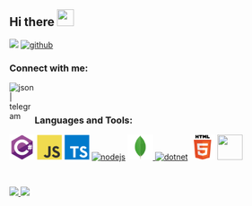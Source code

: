 <h2>Hi there <img src="https://d1j8pt39hxlh3d.cloudfront.net/uploads/clapping_hands_256_1.gif" width="30px" height="30px"></h2>

![](https://komarev.com/ghpvc/?username=litolax)
<a href="https://github.com/litolax">
        <img alt="github"
            src="https://img.shields.io/github/stars/litolax?affiliations=OWNER&color=%23ffe411&label=github%20stars&logo=github&logoColor=%23fffFF&style=flat" />
</a>

### Connect with me:

[<img align="left" alt="json | telegram" width="45px" src="https://upload.wikimedia.org/wikipedia/commons/thumb/e/ef/Telegram_X_2019_Logo.svg/512px-Telegram_X_2019_Logo.svg.png" />][telegram]

<br />
<br />

### Languages and Tools:

<a href="https://www.w3schools.com/cs/" target="_blank"> <img src="https://raw.githubusercontent.com/devicons/devicon/master/icons/csharp/csharp-original.svg" alt="csharp" width="45" height="45"/></a>
<a href="https://developer.mozilla.org/en-US/docs/Web/JavaScript" target="_blank"> <img src="https://raw.githubusercontent.com/devicons/devicon/master/icons/javascript/javascript-original.svg" alt="javascript" width="45" height="45"/></a>
<a href="https://www.typescriptlang.org/" target="_blank"> <img src="https://raw.githubusercontent.com/devicons/devicon/master/icons/typescript/typescript-original.svg" alt="typescript" width="45" height="45"/></a>
<a href="https://nodejs.org" target="_blank"> <img src="https://cdn.jsdelivr.net/gh/devicons/devicon/icons/nodejs/nodejs-original.svg" alt="nodejs" width="45" height="45"/></a>
<a href="https://www.mongodb.com/"> <img src="https://github.com/devicons/devicon/blob/master/icons/mongodb/mongodb-original.svg" width="45" height="45">
<a href="https://dotnet.microsoft.com/" target="_blank"> <img src="https://cdn.jsdelivr.net/gh/devicons/devicon/icons/dot-net/dot-net-plain.svg" alt="dotnet" width="45" height="45"/></a> 
<a href="https://www.w3.org/html/" target="_blank"> <img src="https://raw.githubusercontent.com/devicons/devicon/master/icons/html5/html5-original-wordmark.svg" alt="html5" width="45" height="45"/></a>
<a href="https://about.gitlab.com/"> <img src="https://cdn.jsdelivr.net/gh/devicons/devicon/icons/gitlab/gitlab-original.svg" width="45" height="45">

<br />

<!-- GitHub Stats   -->
<p>  
<!-- GitHub Stats   -->
<img height="180em" src="https://github-readme-stats.vercel.app/api?username=litolax&hide_border=true&bg_color=30,e96443,904e95&title_color=fff&text_color=fff" />
<!-- Most Used Languages   -->
<img height="180em" src="https://github-readme-stats.vercel.app/api/top-langs/?username=litolax&&bg_color=30,e96443,904e95&title_color=fff&text_color=fff&include_all_commits=true&count_private=true&show_icons=true&hide_border=true&layout=compact&hide=lua&langs_count=8&theme=darcula"/>  
</p>  

[telegram]: https://t.me/litolax
